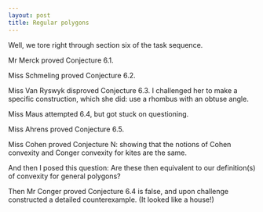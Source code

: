 ```yaml
---
layout: post
title: Regular polygons
---
```


Well, we tore right through section six of the task sequence.

Mr Merck proved Conjecture 6.1.

Miss Schmeling proved Conjecture 6.2.

Miss Van Ryswyk disproved Conjecture 6.3. I challenged her to make a specific
construction, which she did: use a rhombus with an obtuse angle.

Miss Maus attempted 6.4, but got stuck on questioning.

Miss Ahrens proved Conjecture 6.5.

Miss Cohen proved Conjecture N: showing that the notions of Cohen convexity and
Conger convexity for kites are the same.

And then I posed this question: Are these then equivalent to our definition(s) of
convexity for general polygons?

Then Mr Conger proved Conjecture 6.4 is false, and upon challenge constructed a
detailed counterexample. (It looked like a house!)
